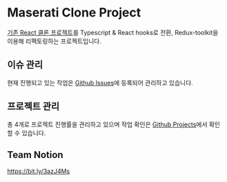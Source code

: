 # Maserati Clone Project

[기존 React 클론 프로젝트](https://github.com/addiescode-uxe/Maserati-frontend)를
Typescript & React hooks로 전환, Redux-toolkit을 이용해 리팩토링하는 프로젝트입니다.

## 이슈 관리 

현재 진행되고 있는 작업은 [Github Issues](https://github.com/addiescode-uxe/Maserati-clone/issues)에 등록되어 관리하고 있습니다.

## 프로젝트 관리

총 4개로 프로젝트 진행률을 관리하고 있으며 작업 확인은 [Github Projects](https://github.com/addiescode-uxe/Maserati-clone/projects)에서 확인할 수 있습니다.

## Team Notion 

https://bit.ly/3azJ4Ms
